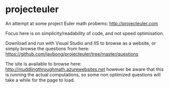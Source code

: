 # projecteuler
An attempt at some project Euler math probems: http://projecteuler.com

Focus here is on simplicity/readability of code, and not speed optimisation. 

Download and run with Visual Studio and IIS to browse as a website, or simply browse the questions from here: https://github.com/jaybong/projecteuler/tree/master/questions

The site is available to browse here: http://muddlingthroughmath.azurewebsites.net however be aware that this is running the actual computations, so some non optimized questions will take a while for the page to load. 
